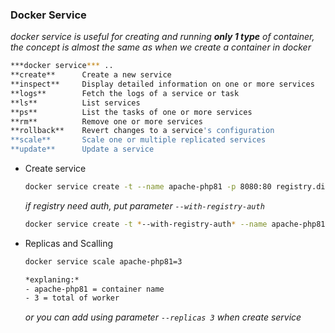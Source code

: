 <h3>Docker Service</h3>

*docker service is useful for creating and running **only 1 type** of container, the concept is almost the same as when we create a container in docker*

```bash
***docker service*** ..
**create**      Create a new service
**inspect**     Display detailed information on one or more services
**logs**        Fetch the logs of a service or task
**ls**          List services
**ps**          List the tasks of one or more services
**rm**          Remove one or more services
**rollback**    Revert changes to a service's configuration
**scale**       Scale one or multiple replicated services
**update**      Update a service
```

- Create service
    
    ```bash
    docker service create -t --name apache-php81 -p 8080:80 registry.dinus.ac.id/dnt-ubuntu-apache-php81:1.0
    ```
    
    *if registry need auth, put parameter `--with-registry-auth`*
    
    ```bash
    docker service create -t *--with-registry-auth* --name apache-php81 -p 8080:80 registry.dinus.ac.id/dnt-ubuntu-apache-php81:1.0
    ```
    
- Replicas and Scalling
    
    ```bash
    docker service scale apache-php81=3
    ```
    
    ```bash
    *explaning:*
    - apache-php81 = container name
    - 3 = total of worker
    ```
    
    *or you can add using parameter `--replicas 3` when create service*